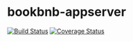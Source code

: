 # bookbnb-appserver

[![Build Status](https://travis-ci.com/bookbnb-G7/bookbnb-appserver.svg?branch=master)](https://travis-ci.com/bookbnb-G7/bookbnb-appserver)
[![Coverage Status](https://coveralls.io/repos/github/bookbnb-G7/bookbnb-appserver/badge.svg?branch=master)](https://coveralls.io/github/bookbnb-G7/bookbnb-appserver?branch=master)
